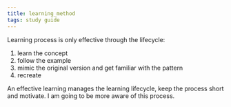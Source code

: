 ```yaml
---
title: learning_method
tags: study guide 
---
```


Learning process is only effective through the lifecycle:
1. learn the concept
2. follow the example
3. mimic the original version and get familiar with the pattern
4. recreate

An effective learning manages the learning lifecycle, keep the process short and motivate. I am going to be more aware of this process.